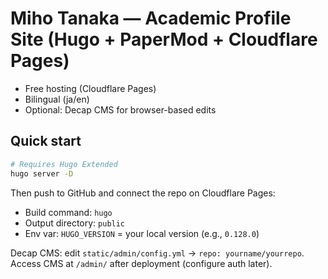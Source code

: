# Miho Tanaka — Academic Profile Site (Hugo + PaperMod + Cloudflare Pages)

- Free hosting (Cloudflare Pages)
- Bilingual (ja/en)
- Optional: Decap CMS for browser-based edits

## Quick start
```bash
# Requires Hugo Extended
hugo server -D
```
Then push to GitHub and connect the repo on Cloudflare Pages:
- Build command: `hugo`
- Output directory: `public`
- Env var: `HUGO_VERSION` = your local version (e.g., `0.128.0`)

Decap CMS: edit `static/admin/config.yml` → `repo: yourname/yourrepo`.
Access CMS at `/admin/` after deployment (configure auth later).
